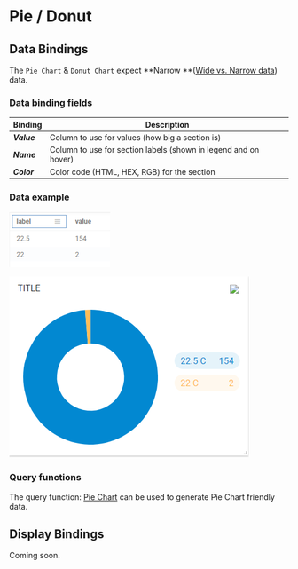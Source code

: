 # Pie / Donut

## Data Bindings

The `Pie Chart` & `Donut Chart` expect **Narrow **([Wide vs. Narrow data](../query-functions/overview/wide-vs.-narrow-data.md)) data.

### Data binding fields

| Binding     | Description                                                     |
| ----------- | --------------------------------------------------------------- |
| _**Value**_ | Column to use for values (how big a section is)                 |
| _**Name**_  | Column to use for section labels (shown in legend and on hover) |
| _**Color**_ | Color code (HTML, HEX, RGB) for the section                     |

### Data example

![ZAT Setpoint counts by VAV unit](<../.gitbook/assets/image (5) (1).png>)

![Rendered donut chart](<../.gitbook/assets/image (12).png>)

### Query functions

The query function: [Pie Chart](../query-functions/pie-chart.md) can be used to generate Pie Chart friendly data.

## Display Bindings

Coming soon.
